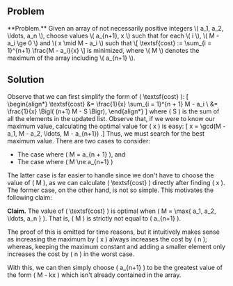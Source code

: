 ## Problem

<div class="side-box">
**Problem.** Given an array of not necessarily positive integers \( a_1, a_2, \ldots, a_n \), choose values \( a_{n+1}, x \) such that for each \( i \), \( M - a_i \ge 0 \) and \( x \mid M - a_i \) such that
\[
    \textsf{cost} := \sum_{i = 1}^{n+1} \frac{M - a_i}{x}
\]
is minimized, where \( M \) denotes the maximum of the array including \( a_{n+1} \).
</div>

## Solution

Observe that we can first simplify the form of \( \textsf{cost} \):
\[
\begin{align*}
    \textsf{cost} &= \frac{1}{x} \sum_{i = 1}^{n + 1} M - a_i \\
    &= \frac{1}{x} \Bigl( (n+1) M - S \Bigr),
\end{align*}
\]
where \( S \) is the sum of all the elements in the updated list. Observe that, if we were to know our maximum value, calculating the optimal value for \( x \) is easy:
\[
    x = \gcd(M - a_1, M - a_2, \ldots, M - a_{n+1})
.\]
Thus, we must search for the best maximum value. There are two cases to consider:

- The case where \( M = a_{n + 1} \), and
- The case where \( M \ne a_{n+1} \)

The latter case is far easier to handle since we don't have to choose the value of \( M \), as we can calculate \( \textsf{cost} \) directly after finding \( x \). The former case, on the other hand, is not so simple. This motivates the following claim:

**Claim.** The value of \( \textsf{cost} \) is optimal when \( M = \max\{ a_1, a_2, \ldots, a_n \} \). That is, \( M \) is strictly not equal to \( a_{n+1} \).

The proof of this is omitted for time reasons, but it intuitively makes sense as increasing the maximum by \( x \) always increases the cost by \( n \); whereas, keeping the maximum constant and adding a smaller element only increases the cost by \( n \) in the worst case.

With this, we can then simply choose \( a_{n+1} \) to be the greatest value of the form \( M - kx \) which isn't already contained in the array.

